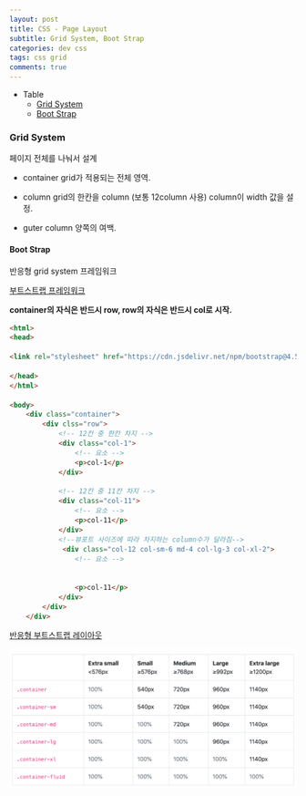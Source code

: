 ```yaml
---  
layout: post  
title: CSS - Page Layout
subtitle: Grid System, Boot Strap
categories: dev css  
tags: css grid
comments: true  
--- 
```


- Table
	- [Grid System](#Grid-System) 
	- [Boot Strap](#Boot-Strap)

### Grid System
페이지 전체를 나눠서 설계

- container
grid가 적용되는 전체 영역.

- column
grid의 한칸을 column (보통 12column 사용) column이 width 값을 설정.

- guter
column 양쪽의 여백.

#### Boot Strap
반응형 grid system 프레임워크

[부트스트랩 프레임워크](https://getbootstrap.com/)

**container의 자식은 반드시 row, row의 자식은 반드시 col로 시작.**

```html
<html>
<head>

<link rel="stylesheet" href="https://cdn.jsdelivr.net/npm/bootstrap@4.5.3/dist/css/bootstrap.min.css" integrity="sha384-TX8t27EcRE3e/ihU7zmQxVncDAy5uIKz4rEkgIXeMed4M0jlfIDPvg6uqKI2xXr2" crossorigin="anonymous">

</head>
</html>

<body>
    <div class="container">
        <div clss="row">
            <!-- 12칸 중 한칸 차지 -->
            <div class="col-1">
                <!-- 요소 -->
                <p>col-1</p>
            </div>

            <!-- 12칸 중 11칸 차지 -->
            <div class="col-11">
                <!-- 요소 -->
                <p>col-11</p>
            </div>
            <!--뷰포트 사이즈에 따라 차지하는 column수가 달라짐-->
             <div class="col-12 col-sm-6 md-4 col-lg-3 col-xl-2">
                <!-- 요소 -->

                
                <p>col-11</p>
            </div>
        </div>
    </div>
```

[반응형 부트스트랩 레이아웃](https://getbootstrap.com/docs/4.5/layout/overview/)

![](./images/2020-11-11-18-01-23.png)
